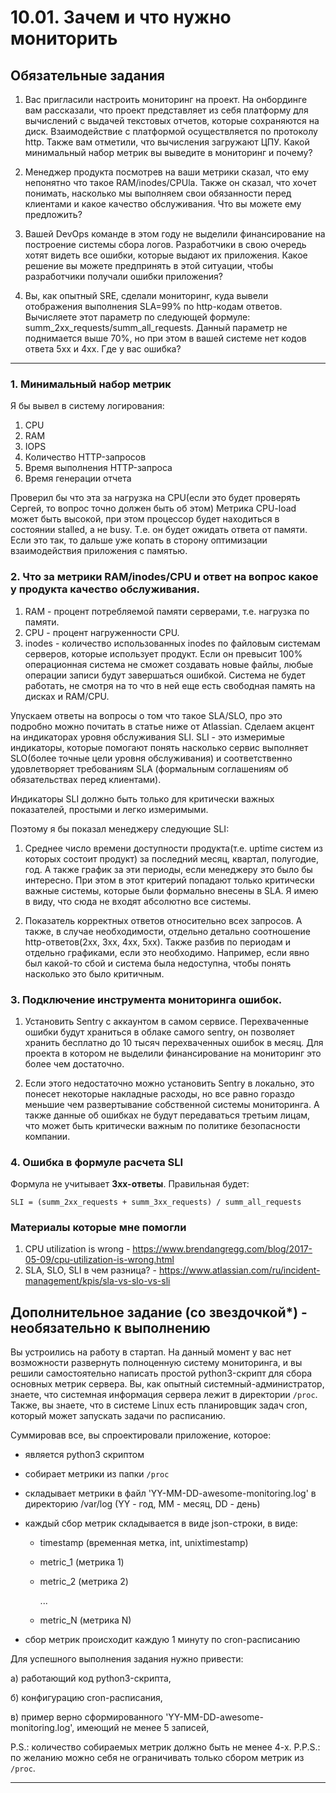 # 10.01. Зачем и что нужно мониторить

## Обязательные задания

1. Вас пригласили настроить мониторинг на проект. На онбординге вам рассказали, что проект представляет из себя 
платформу для вычислений с выдачей текстовых отчетов, которые сохраняются на диск. Взаимодействие с платформой 
осуществляется по протоколу http. Также вам отметили, что вычисления загружают ЦПУ. Какой минимальный набор метрик вы
выведите в мониторинг и почему?

2. Менеджер продукта посмотрев на ваши метрики сказал, что ему непонятно что такое RAM/inodes/CPUla. Также он сказал, 
что хочет понимать, насколько мы выполняем свои обязанности перед клиентами и какое качество обслуживания. Что вы 
можете ему предложить?

3. Вашей DevOps команде в этом году не выделили финансирование на построение системы сбора логов. Разработчики в свою 
очередь хотят видеть все ошибки, которые выдают их приложения. Какое решение вы можете предпринять в этой ситуации, 
чтобы разработчики получали ошибки приложения?

3. Вы, как опытный SRE, сделали мониторинг, куда вывели отображения выполнения SLA=99% по http-кодам ответов. 
Вычисляете этот параметр по следующей формуле: summ_2xx_requests/summ_all_requests. Данный параметр не поднимается выше 
70%, но при этом в вашей системе нет кодов ответа 5xx и 4xx. Где у вас ошибка?

---
### 1. Минимальный набор метрик

Я бы вывел в систему логирования:

1. CPU
2. RAM
3. IOPS
4. Количество HTTP-запросов
5. Время выполнения HTTP-запроса
6. Время генерации отчета

Проверил бы что эта за нагрузка на CPU(если это будет проверять Сергей, то вопрос точно должен быть об этом)
Метрика CPU-load может быть высокой, при этом процессор будет находиться в состоянии stalled, а не busy.
Т.е. он будет ожидать ответа от памяти. Если это так, то дальше уже копать в сторону оптимизации 
взаимодействия приложения с памятью.

### 2. Что за метрики RAM/inodes/CPU и ответ на вопрос какое у продукта качество обслуживания.

1. RAM - процент потребляемой памяти серверами, т.е. нагрузка по памяти.
2. CPU - процент нагруженности CPU.
3. inodes - количество использованных inodes по файловым системам серверов, которые использует продукт. 
Если он превысит 100% операционная система не сможет создавать новые файлы, любые операции записи будут завершаться 
ошибкой. Система не будет работать, не смотря на то что в ней еще есть свободная память на дисках и RAM/CPU.

Упускаем ответы на вопросы о том что такое SLA/SLO, про это подробно можно почитать в статье ниже от Atlassian.
Сделаем акцент на индикаторах уровня обслуживания SLI. SLI - это измеримые индикаторы, которые помогают понять насколько
сервис выполняет SLO(более точные цели уровня обслуживания) и соответственно удовлетворяет требованиям SLA
(формальным соглашениям об обязательствах перед клиентами).

Индикаторы SLI должно быть только для критически важных показателей, простыми и легко измеримыми.

Поэтому я бы показал менеджеру следующие SLI:

1. Среднее число времени доступности продукта(т.е. uptime систем из которых состоит продукт) за последний месяц, квартал, полугодие, год.
А также график за эти периоды, если менеджеру это было бы интересно.
При этом в этот критерий попадают только критически важные системы, которые были формально внесены в SLA. 
Я имею в виду, что сюда не входят абсолютно все системы.

2. Показатель корректных ответов относительно всех запросов.
А также, в случае необходимости, отдельно детально соотношение http-ответов(2xx, 3xx, 4xx, 5xx).
Также разбив по периодам и отдельно графиками, если это необходимо.
Например, если явно был какой-то сбой и система была недоступна, чтобы понять насколько это было критичным.

### 3. Подключение инструмента мониторинга ошибок.

1. Установить Sentry с аккаунтом в самом сервисе. Перехваченные ошибки будут храниться в облаке самого sentry,
он позволяет хранить бесплатно до 10 тысяч перехваченных ошибок в месяц. Для проекта в котором не выделили финансирование
на мониторинг это более чем достаточно.

2. Если этого недостаточно можно установить Sentry в локально, это понесет некоторые накладные расходы, но все равно
гораздо меньшие чем развертывание собственной системы мониторинга. А также данные об ошибках не будут передаваться
третьим лицам, что может быть критически важным по политике безопасности компании.

### 4. Ошибка в формуле расчета SLI

Формула не учитывает **3xx-ответы**. Правильная будет:

`SLI = (summ_2xx_requests + summ_3xx_requests) / summ_all_requests`

### Материалы которые мне помогли

1. CPU utilization is wrong -  https://www.brendangregg.com/blog/2017-05-09/cpu-utilization-is-wrong.html
2. SLA, SLO, SLI в чем разница? - https://www.atlassian.com/ru/incident-management/kpis/sla-vs-slo-vs-sli

## Дополнительное задание (со звездочкой*) - необязательно к выполнению

Вы устроились на работу в стартап. На данный момент у вас нет возможности развернуть полноценную систему 
мониторинга, и вы решили самостоятельно написать простой python3-скрипт для сбора основных метрик сервера. Вы, как 
опытный системный-администратор, знаете, что системная информация сервера лежит в директории `/proc`. 
Также, вы знаете, что в системе Linux есть  планировщик задач cron, который может запускать задачи по расписанию.

Суммировав все, вы спроектировали приложение, которое:
- является python3 скриптом
- собирает метрики из папки `/proc`
- складывает метрики в файл 'YY-MM-DD-awesome-monitoring.log' в директорию /var/log 
(YY - год, MM - месяц, DD - день)
- каждый сбор метрик складывается в виде json-строки, в виде:
  + timestamp (временная метка, int, unixtimestamp)
  + metric_1 (метрика 1)
  + metric_2 (метрика 2)
  
     ...
     
  + metric_N (метрика N)
  
- сбор метрик происходит каждую 1 минуту по cron-расписанию

Для успешного выполнения задания нужно привести:

а) работающий код python3-скрипта,

б) конфигурацию cron-расписания,

в) пример верно сформированного 'YY-MM-DD-awesome-monitoring.log', имеющий не менее 5 записей,

P.S.: количество собираемых метрик должно быть не менее 4-х.
P.P.S.: по желанию можно себя не ограничивать только сбором метрик из `/proc`.

---